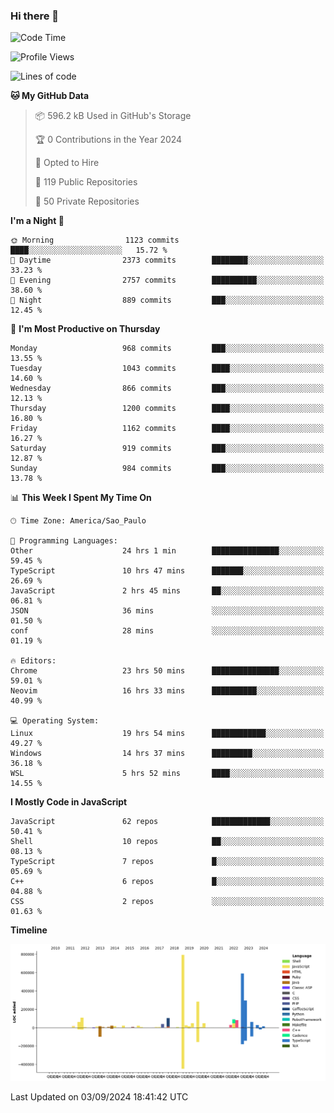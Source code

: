 ### Hi there 👋

<!--START_SECTION:waka-->
![Code Time](http://img.shields.io/badge/Code%20Time-6%2C362%20hrs%2025%20mins-blue)

![Profile Views](http://img.shields.io/badge/Profile%20Views-0-blue)

![Lines of code](https://img.shields.io/badge/From%20Hello%20World%20I%27ve%20Written-2.9%20million%20lines%20of%20code-blue)

**🐱 My GitHub Data** 

> 📦 596.2 kB Used in GitHub's Storage 
 > 
> 🏆 0 Contributions in the Year 2024
 > 
> 💼 Opted to Hire
 > 
> 📜 119 Public Repositories 
 > 
> 🔑 50 Private Repositories 
 > 
**I'm a Night 🦉** 

```text
🌞 Morning                1123 commits        ████░░░░░░░░░░░░░░░░░░░░░   15.72 % 
🌆 Daytime                2373 commits        ████████░░░░░░░░░░░░░░░░░   33.23 % 
🌃 Evening                2757 commits        ██████████░░░░░░░░░░░░░░░   38.60 % 
🌙 Night                  889 commits         ███░░░░░░░░░░░░░░░░░░░░░░   12.45 % 
```
📅 **I'm Most Productive on Thursday** 

```text
Monday                   968 commits         ███░░░░░░░░░░░░░░░░░░░░░░   13.55 % 
Tuesday                  1043 commits        ████░░░░░░░░░░░░░░░░░░░░░   14.60 % 
Wednesday                866 commits         ███░░░░░░░░░░░░░░░░░░░░░░   12.13 % 
Thursday                 1200 commits        ████░░░░░░░░░░░░░░░░░░░░░   16.80 % 
Friday                   1162 commits        ████░░░░░░░░░░░░░░░░░░░░░   16.27 % 
Saturday                 919 commits         ███░░░░░░░░░░░░░░░░░░░░░░   12.87 % 
Sunday                   984 commits         ███░░░░░░░░░░░░░░░░░░░░░░   13.78 % 
```


📊 **This Week I Spent My Time On** 

```text
🕑︎ Time Zone: America/Sao_Paulo

💬 Programming Languages: 
Other                    24 hrs 1 min        ███████████████░░░░░░░░░░   59.45 % 
TypeScript               10 hrs 47 mins      ███████░░░░░░░░░░░░░░░░░░   26.69 % 
JavaScript               2 hrs 45 mins       ██░░░░░░░░░░░░░░░░░░░░░░░   06.81 % 
JSON                     36 mins             ░░░░░░░░░░░░░░░░░░░░░░░░░   01.50 % 
conf                     28 mins             ░░░░░░░░░░░░░░░░░░░░░░░░░   01.19 % 

🔥 Editors: 
Chrome                   23 hrs 50 mins      ███████████████░░░░░░░░░░   59.01 % 
Neovim                   16 hrs 33 mins      ██████████░░░░░░░░░░░░░░░   40.99 % 

💻 Operating System: 
Linux                    19 hrs 54 mins      ████████████░░░░░░░░░░░░░   49.27 % 
Windows                  14 hrs 37 mins      █████████░░░░░░░░░░░░░░░░   36.18 % 
WSL                      5 hrs 52 mins       ████░░░░░░░░░░░░░░░░░░░░░   14.55 % 
```

**I Mostly Code in JavaScript** 

```text
JavaScript               62 repos            █████████████░░░░░░░░░░░░   50.41 % 
Shell                    10 repos            ██░░░░░░░░░░░░░░░░░░░░░░░   08.13 % 
TypeScript               7 repos             █░░░░░░░░░░░░░░░░░░░░░░░░   05.69 % 
C++                      6 repos             █░░░░░░░░░░░░░░░░░░░░░░░░   04.88 % 
CSS                      2 repos             ░░░░░░░░░░░░░░░░░░░░░░░░░   01.63 % 
```



**Timeline**

![Lines of Code chart](https://raw.githubusercontent.com/jampow/jampow/master/assets/bar_graph.png)


 Last Updated on 03/09/2024 18:41:42 UTC
<!--END_SECTION:waka-->
